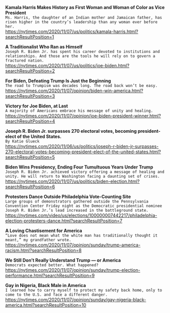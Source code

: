 **Kamala Harris Makes History as First Woman and Woman of Color as Vice President**\
`Ms. Harris, the daughter of an Indian mother and Jamaican father, has risen higher in the country’s leadership than any woman ever before her.`\
https://nytimes.com/2020/11/07/us/politics/kamala-harris.html?searchResultPosition=1

**A Traditionalist Who Ran as Himself**\
`Joseph R. Biden Jr. has spent his career devoted to institutions and relationships. And those are the tools he will rely on to govern a fractured nation.`\
https://nytimes.com/2020/11/07/us/politics/joe-biden.html?searchResultPosition=2

**For Biden, Defeating Trump Is Just the Beginning**\
`The road to Trumpism was decades long. The road back won’t be easy.`\
https://nytimes.com/2020/11/07/opinion/biden-win-america.html?searchResultPosition=3

**Victory for Joe Biden, at Last**\
`A majority of Americans embrace his message of unity and healing.`\
https://nytimes.com/2020/11/07/opinion/joe-biden-president-winner.html?searchResultPosition=4

**Joseph R. Biden Jr. surpasses 270 electoral votes, becoming president-elect of the United States.**\
`By Katie Glueck`\
https://nytimes.com/2020/11/06/us/politics/joseph-r-biden-jr-surpasses-270-electoral-votes-becoming-president-elect-of-the-united-states.html?searchResultPosition=5

**Biden Wins Presidency, Ending Four Tumultuous Years Under Trump**\
`Joseph R. Biden Jr. achieved victory offering a message of healing and unity. He will return to Washington facing a daunting set of crises.`\
https://nytimes.com/2020/11/07/us/politics/biden-election.html?searchResultPosition=6

**Protesters Dance Outside Philadelphia Vote-Counting Site**\
`Large groups of demonstrators gathered outside the Pennsylvania Convention Center Friday night as the Democratic presidential nominee Joseph R. Biden Jr.’s lead increased in the battleground state.`\
https://nytimes.com/video/us/elections/100000007442217/philadelphia-election-protesters-dance.html?searchResultPosition=7

**A Loving Chastisement for America**\
`“Love does not mean what the white man has traditionally thought it meant,” my grandfather wrote.`\
https://nytimes.com/2020/11/07/opinion/sunday/trump-america-racism.html?searchResultPosition=8

**We Still Don’t Really Understand Trump — or America**\
`Democrats expected better. What happened?`\
https://nytimes.com/2020/11/07/opinion/sunday/trump-election-performance.html?searchResultPosition=9

**Gay in Nigeria, Black Male in America**\
`I learned how to carry myself to protect my safety back home, only to come to the U.S. and face a different danger.`\
https://nytimes.com/2020/11/07/opinion/sunday/gay-nigeria-black-america.html?searchResultPosition=10

